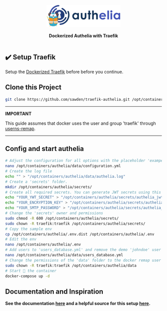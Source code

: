 <div align="center">
    <img height="70" src="./logo.png" />
    <br />
    <br />
    <strong>Dockerized Authelia with Traefik</strong>
    <br />
    <br />
</div>

## ✔️ Setup Traefik
Setup the [Dockerized Traefik](https://github.com/sawden/traefik-base) before before you continue.

## Clone this Project
```bash
git clone https://github.com/sawden/traefik-authelia.git /opt/containers/authelia
```

---
**IMPORTANT**

This guide assumes that docker uses the user and group 'traefik' through [userns-remap](https://docs.docker.com/engine/security/userns-remap/#enable-userns-remap-on-the-daemon).

---

## Config and start authelia
```bash
# Adjust the configuration for all options with the placeholder 'exampe.com'
nano /opt/containers/authelia/data/configuration.yml
# Create the log file 
echo "" > "/opt/containers/authelia/data/authelia.log"
# Create a 'secrets' folder.
mkdir /opt/containers/authelia/secrets/
# Create all required secrets. You can generate JWT secrets using this website: https://www.grc.com/passwords.htm
echo "YOUR_YWT_SECRET" > "/opt/containers/authelia/secrets/authelia_jwt_secret"
echo "YOUR_ENCRYPTION_KEY" > "/opt/containers/authelia/secrets/authelia_storage_encryption_key"
echo "YOUR_SMTP_PASSWORD" > "/opt/containers/authelia/secrets/authelia_notifier_smtp_password"
# Change the 'secrets' owner and permissions
sudo chmod -R 600 /opt/containers/authelia/secrets/
sudo chown -R traefik:traefik /opt/containers/authelia/secrets/
# Copy the sample env
cp /opt/containers/authelia/.env.dist /opt/containers/authelia/.env
# Edit the env
nano /opt/containers/authelia/.env
# Add users to 'users_database.yml' and remove the demo 'johndoe' user
nano /opt/containers/authelia/data/users_database.yml
# Change the permissions of the 'data' folder to the docker remap user
sudo chown -R traefik:traefik /opt/containers/authelia/data
# Start 🚀 the container
docker-compose up -d
```

## Documentation and Inspiration
<strong>See the documentation [here](https://www.authelia.com/docs/) and a 
helpful source for this setup [here](https://www.smarthomebeginner.com/docker-authelia-tutorial/).</strong>